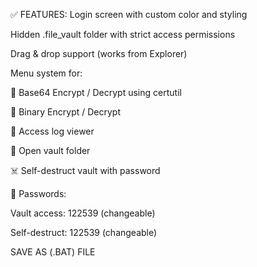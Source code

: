 ✅ FEATURES:
Login screen with custom color and styling

Hidden .file_vault folder with strict access permissions

Drag & drop support (works from Explorer)

Menu system for:

🔐 Base64 Encrypt / Decrypt using certutil

🧠 Binary Encrypt / Decrypt

📜 Access log viewer

📂 Open vault folder

☠️ Self-destruct vault with password

🔑 Passwords:

Vault access: 122539  (changeable)

Self-destruct: 122539 (changeable)


SAVE AS (.BAT) FILE
